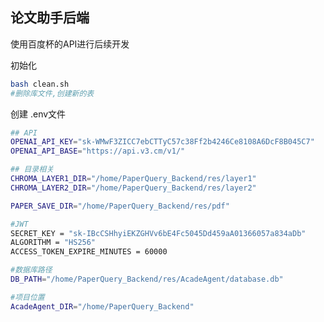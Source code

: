 <!--
 * @Description: 
 * @Author: qwrdxer
 * @Date: 2024-07-22 21:48:10
 * @LastEditTime: 2024-07-22 21:48:43
 * @LastEditors: qwrdxer
-->
## 论文助手后端

使用百度杯的API进行后续开发

初始化
```bash
bash clean.sh
#删除库文件,创建新的表
```
创建 .env文件
```bash
## API
OPENAI_API_KEY="sk-WMwF3ZICC7ebCTTyC57c38Ff2b4246Ce8108A6DcF8B045C7"
OPENAI_API_BASE="https://api.v3.cm/v1/"

## 目录相关
CHROMA_LAYER1_DIR="/home/PaperQuery_Backend/res/layer1"
CHROMA_LAYER2_DIR="/home/PaperQuery_Backend/res/layer2"

PAPER_SAVE_DIR="/home/PaperQuery_Backend/res/pdf"

#JWT
SECRET_KEY = "sk-IBcCSHhyiEKZGHVv6bE4Fc5045Dd459aA01366057a834aDb"
ALGORITHM = "HS256"
ACCESS_TOKEN_EXPIRE_MINUTES = 60000

#数据库路径
DB_PATH="/home/PaperQuery_Backend/res/AcadeAgent/database.db"

#项目位置
AcadeAgent_DIR="/home/PaperQuery_Backend"
```